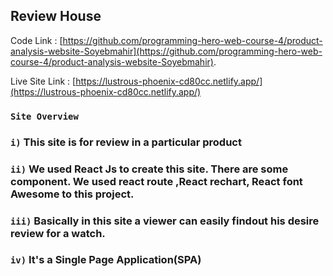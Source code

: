 ## Review House 

Code Link : [https://github.com/programming-hero-web-course-4/product-analysis-website-Soyebmahir](https://github.com/programming-hero-web-course-4/product-analysis-website-Soyebmahir).

Live Site Link : [https://lustrous-phoenix-cd80cc.netlify.app/](https://lustrous-phoenix-cd80cc.netlify.app/)

### `Site Overview`
### `i)`     This site is for review in a particular product
### `ii)`    We used React Js to create this site. There are some component. We used react route ,React rechart, React font Awesome to this project.
### `iii)` Basically in this site a viewer can easily findout his desire review for a watch.
### `iv)` It's a Single Page Application(SPA) 

